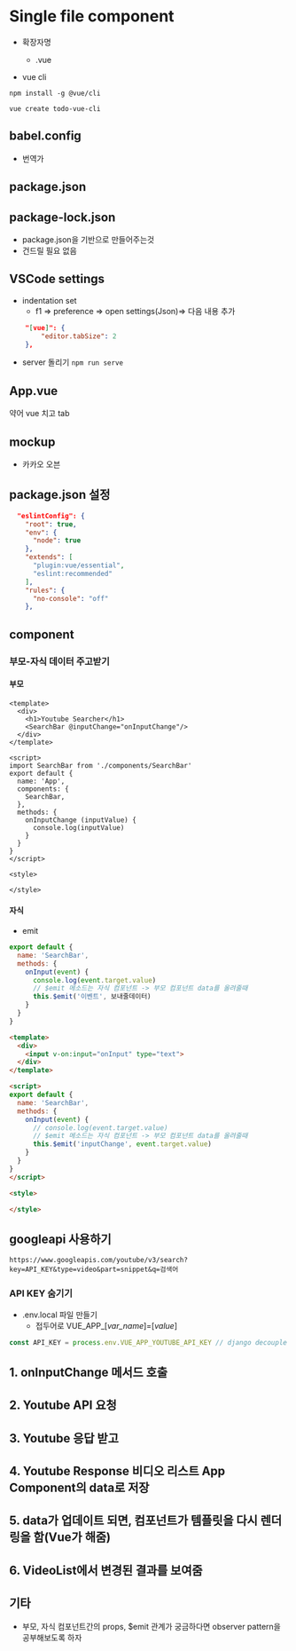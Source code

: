 # Single file component

* 확장자명
  * .vue

* vue cli

`npm install -g @vue/cli`

`vue create todo-vue-cli`



## babel.config

* 번역가



## package.json



## package-lock.json

* package.json을 기반으로 만들어주는것
* 건드릴 필요 없음



## VSCode settings

* indentation set
  * f1 => preference => open settings(Json)=> 다음 내용 추가

```json
    "[vue]": {
        "editor.tabSize": 2
    },
```

* server 돌리기 `npm run serve`

## App.vue

약어 vue 치고 tab



## mockup

* 카카오 오븐



## package.json 설정

```json
  "eslintConfig": {
    "root": true,
    "env": {
      "node": true
    },
    "extends": [
      "plugin:vue/essential",
      "eslint:recommended"
    ],
    "rules": {
      "no-console": "off"
    },
```



## component

### 부모-자식 데이터 주고받기

#### 부모

```ㅗ싀
<template>
  <div>
    <h1>Youtube Searcher</h1>
    <SearchBar @inputChange="onInputChange"/>
  </div>
</template>

<script>
import SearchBar from './components/SearchBar'
export default {
  name: 'App',
  components: {
    SearchBar,
  },
  methods: {
    onInputChange (inputValue) {
      console.log(inputValue)
    }
  }
}
</script>

<style>

</style>
```

#### 자식

* emit

```js
export default {
  name: 'SearchBar',
  methods: {
    onInput(event) {
      console.log(event.target.value)
      // $emit 메소드는 자식 컴포넌트 -> 부모 컴포넌트 data를 올려줄때
      this.$emit('이벤트', 보내줄데이터)
    }
  }
}
```

```html
<template>
  <div>
    <input v-on:input="onInput" type="text">
  </div>
</template>

<script>
export default {
  name: 'SearchBar',
  methods: {
    onInput(event) {
      // console.log(event.target.value)
      // $emit 메소드는 자식 컴포넌트 -> 부모 컴포넌트 data를 올려줄때
      this.$emit('inputChange', event.target.value)
    }
  }
}
</script>

<style>

</style>
```



## googleapi 사용하기

`https://www.googleapis.com/youtube/v3/search?key=API_KEY&type=video&part=snippet&q=검색어`

### API KEY 숨기기

* .env.local 파일 만들기
  * 접두어로 VUE_APP_[*var_name*]=[*value*]

```js
const API_KEY = process.env.VUE_APP_YOUTUBE_API_KEY // django decouple
```

## 1. onInputChange 메서드 호출

## 2. Youtube API 요청

## 3. Youtube 응답 받고

## 4. Youtube Response 비디오 리스트 App Component의 data로 저장

## 5. data가 업데이트 되면, 컴포넌트가 템플릿을 다시 렌더링을 함(Vue가 해줌)

## 6. VideoList에서 변경된 결과를 보여줌



## 기타

* 부모, 자식 컴포넌트간의 props, $emit 관계가 궁금하다면 observer pattern을 공부해보도록 하자